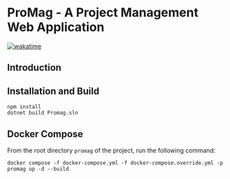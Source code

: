 # ProMag - A Project Management Web Application

[![wakatime](https://wakatime.com/badge/github/cowienduckie/promag.svg)](https://wakatime.com/badge/github/cowienduckie/promag)

## Introduction

## Installation and Build

```SHELL
npm install
dotnet build Promag.sln
```

## Docker Compose

From the root directory `promag` of the project, run the following command:

```SHELL
docker compose -f docker-compose.yml -f docker-compose.override.yml -p promag up -d --build
```

